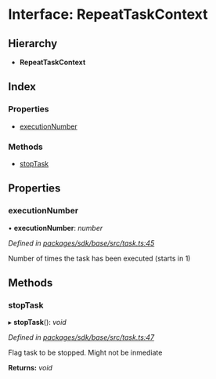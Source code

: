 # Interface: RepeatTaskContext

## Hierarchy

* **RepeatTaskContext**

## Index

### Properties

* [executionNumber](_task_.repeattaskcontext.md#executionnumber)

### Methods

* [stopTask](_task_.repeattaskcontext.md#stoptask)

## Properties

###  executionNumber

• **executionNumber**: *number*

*Defined in [packages/sdk/base/src/task.ts:45](https://github.com/medhak1/celo-monorepo/blob/master/packages/sdk/base/src/task.ts#L45)*

Number of times the task has been executed (starts in 1)

## Methods

###  stopTask

▸ **stopTask**(): *void*

*Defined in [packages/sdk/base/src/task.ts:47](https://github.com/medhak1/celo-monorepo/blob/master/packages/sdk/base/src/task.ts#L47)*

Flag task to be stopped. Might not be inmediate

**Returns:** *void*
